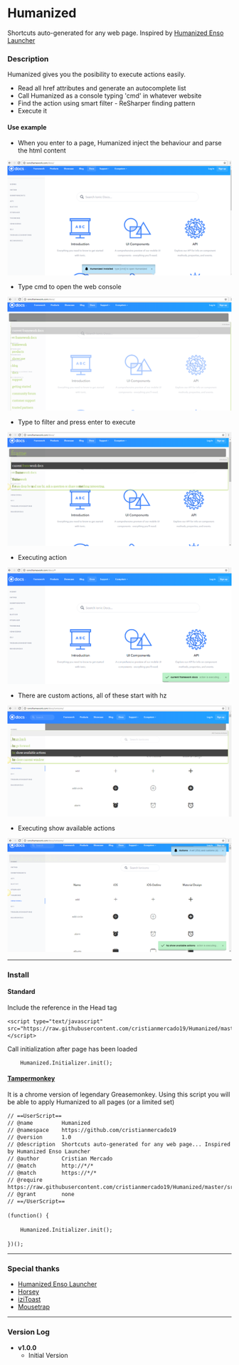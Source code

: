 # Humanized
Shortcuts auto-generated for any web page.
Inspired by [Humanized Enso Launcher](https://github.com/GChristensen/enso-portable)

### Description

Humanized gives you the posibility to execute actions easily.
- Read all href attributes and generate an autocomplete list
- Call Humanized as a console typing 'cmd' in whatever website
- Find the action using smart filter - ReSharper finding pattern
- Execute it

#### Use example
- When you enter to a page, Humanized inject the behaviour and parse the html content
<img src="https://github.com/cristianmercado19/Humanized/blob/master/Screenshots/Humanized01.png?raw=true" />

- Type cmd to open the web console
<img src="https://github.com/cristianmercado19/Humanized/blob/master/Screenshots/Humanized02.png?raw=true" />

- Type to filter and press enter to execute
<img src="https://github.com/cristianmercado19/Humanized/blob/master/Screenshots/Humanized03.png?raw=true" />

- Executing action
<img src="https://github.com/cristianmercado19/Humanized/blob/master/Screenshots/Humanized04.png?raw=true" />

- There are custom actions, all of these start with hz
<img src="https://github.com/cristianmercado19/Humanized/blob/master/Screenshots/Humanized05.png?raw=true" />

- Executing show available actions
<img src="https://github.com/cristianmercado19/Humanized/blob/master/Screenshots/Humanized06.png?raw=true" />


___
### Install

#### Standard
Include the reference in the Head tag

```
<script type="text/javascript" src="https://raw.githubusercontent.com/cristianmercado19/Humanized/master/src/Humanized.js"></script>
```

Call initialization after page has been loaded

```
    Humanized.Initializer.init();
```


#### [Tampermonkey](http://tampermonkey.net/)
It is a chrome version of legendary Greasemonkey.
Using this script you will be able to apply Humanized to all pages (or a limited set)

```
// ==UserScript==
// @name         Humanized
// @namespace    https://github.com/cristianmercado19
// @version      1.0
// @description  Shortcuts auto-generated for any web page... Inspired by Humanized Enso Launcher
// @author       Cristian Mercado
// @match        http://*/*
// @match        https://*/*
// @require      https://raw.githubusercontent.com/cristianmercado19/Humanized/master/src/Humanized.js
// @grant        none
// ==/UserScript==

(function() {
   
    Humanized.Initializer.init();

})();
```


___
### Special thanks
- [Humanized Enso Launcher](https://github.com/GChristensen/enso-portable)
- [Horsey](https://github.com/bevacqua/horsey)
- [iziToast](https://github.com/dolce/iziToast)
- [Mousetrap](https://github.com/ccampbell/mousetrap)

___
### Version Log

- **v1.0.0**
  - Initial Version
